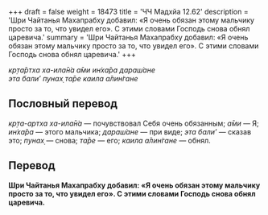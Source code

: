 +++
draft = false
weight = 18473
title = 'ЧЧ Мадхйа 12.62'
description = 'Шри Чайтанья Махапрабху добавил: «Я очень обязан этому мальчику просто за то, что увидел его». С этими словами Господь снова обнял царевича.'
summary = 'Шри Чайтанья Махапрабху добавил: «Я очень обязан этому мальчику просто за то, что увидел его». С этими словами Господь снова обнял царевича.'
+++

_кр̣та̄ртха ха-ила̄н̇а а̄ми ин̇ха̄ра дараш́ане  
эта бали’ пунах̣ та̄ре каила а̄лин̇гане_

## Пословный перевод

_кр̣та_\-_артха_ _ха_\-_ила̄н̇а_ — почувствовал Себя очень обязанным; _а̄ми_ — Я; _ин̇ха̄ра_ — этого мальчика; _дараш́ане_ — при виде; _эта_ _бали’_ — сказав это; _пунах̣_ — снова; _та̄ре_ — его; _каила_ _а̄лин̇гане_ — обнял.

## Перевод

**Шри Чайтанья Махапрабху добавил: «Я очень обязан этому мальчику просто за то, что увидел его». С этими словами Господь снова обнял царевича.**
